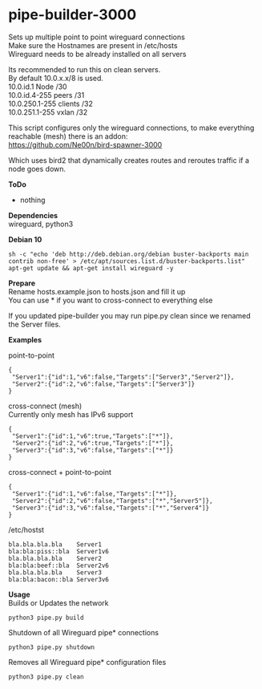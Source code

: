 # pipe-builder-3000

Sets up multiple point to point wireguard connections<br />
Make sure the Hostnames are present in /etc/hosts<br />
Wireguard needs to be already installed on all servers<br />

Its recommended to run this on clean servers.<br />
By default 10.0.x.x/8 is used.<br />
10.0.id.1 Node /30<br />
10.0.id.4-255 peers /31<br />
10.0.250.1-255 clients /32<br />
10.0.251.1-255 vxlan /32 <br />

This script configures only the wireguard connections, to make everything reachable (mesh) there is an addon:<br />
https://github.com/Ne00n/bird-spawner-3000

Which uses bird2 that dynamically creates routes and reroutes traffic if a node goes down.<br />

**ToDo**<br />
- nothing

**Dependencies**<br />
wireguard, python3

**Debian 10**<br />
```
sh -c "echo 'deb http://deb.debian.org/debian buster-backports main contrib non-free' > /etc/apt/sources.list.d/buster-backports.list"
apt-get update && apt-get install wireguard -y
```

**Prepare**<br />
Rename hosts.example.json to hosts.json and fill it up<br />
You can use * if you want to cross-connect to everything else<br />

If you updated pipe-builder you may run pipe.py clean since we renamed the Server files.<br />

**Examples**<br />

point-to-point<br />
```
{
 "Server1":{"id":1,"v6":false,"Targets":["Server3","Server2"]},
 "Server2":{"id":2,"v6":false,"Targets":["Server3"]}
}
```

cross-connect (mesh)<br />
Currently only mesh has IPv6 support<br />
```
{
 "Server1":{"id":1,"v6":true,"Targets":["*"]},
 "Server2":{"id":2,"v6":true,"Targets":["*"]},
 "Server3":{"id":3,"v6":false,"Targets":["*"]}
}
```

cross-connect + point-to-point<br />
```
{
 "Server1":{"id":1,"v6":false,"Targets":["*"]},
 "Server2":{"id":2,"v6":false,"Targets":["*","Server5"]},
 "Server3":{"id":3,"v6":false,"Targets":["*","Server4"]}
}
```

/etc/hostst<br />
```
bla.bla.bla.bla    Server1
bla:bla:piss::bla  Server1v6
bla.bla.bla.bla    Server2
bla:bla:beef::bla  Server2v6
bla.bla.bla.bla    Server3
bla:bla:bacon::bla Server3v6
```

**Usage**<br />
Builds or Updates the network<br />
```
python3 pipe.py build
```
Shutdown of all Wireguard pipe* connections<br />
```
python3 pipe.py shutdown
```
Removes all Wireguard pipe* configuration files<br />
```
python3 pipe.py clean
```
